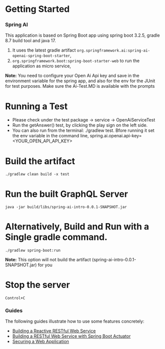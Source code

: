 # Getting Started

### Spring AI

This application is based on Spring Boot app using spring boot 3.2.5, gradle 8.7 build tool and java 17.

1. It uses the latest gradle artifact `org.springframework.ai:spring-ai-openai-spring-boot-starter`,
2. `org.springframework.boot:spring-boot-starter-web` to run the application as micro service,


**Note:** You need to configure your Open Ai Api key and save in the environment variable  for the spring app, 
and also for the env for the JUnit for test purposes. Make sure the Ai-Test.MD is available with the prompts  


# Running a Test
* Please check under the test package -> service -> OpenAiServiceTest
* Run the getAnswer() test, by clicking the play sign on the left side.
* You can also run from the terminal: ./gradlew test. Bfore running it set the env variable in the command line, spring.ai.openai.api-key=<YOUR_OPEN_API_API_KEY>

# Build the artifact

`./gradlew clean build -x test`

# Run the built GraphQL Server

`java -jar build/libs/spring-ai-intro-0.0.1-SNAPSHOT.jar`

# Alternatively, Build and Run with a Single gradle command.

`./gradlew spring-boot:run`

**Note:** This option will not build the artifact (spring-ai-intro-0.0.1-SNAPSHOT.jar) for you

# Stop the server

`Control+C`

### Guides

The following guides illustrate how to use some features concretely:

* [Building a Reactive RESTful Web Service](https://spring.io/guides/gs/reactive-rest-service/)
* [Building a RESTful Web Service with Spring Boot Actuator](https://spring.io/guides/gs/actuator-service/)
* [Securing a Web Application](https://spring.io/guides/gs/securing-web/)
